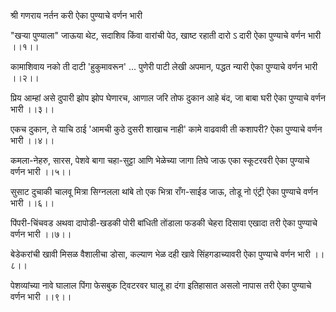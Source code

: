 
श्री गणराय नर्तन करी
ऐका पुण्याचे वर्णन भारी
 
"खऱ्या पुण्याला" जाऊया थेट,
सदाशिव किंवा वारांची पेठ,
खाष्ट रहाती दारो ऽ दारी
ऐका पुण्याचे वर्णन भारी ।।१।।
 
कामाशिवाय नको ती दाटी
'हुकुमावरून' ... पुणेरी पाटी 
लेखी अपमान, पद्धत न्यारी
ऐका पुण्याचे वर्णन भारी ।।२।।
 
प्रिय आम्हां असे दुपारी झोप
झोप घेणारच, आणाल जरि तोफ
दुकान आहे बंद, जा बाबा घरी
ऐका पुण्याचे वर्णन भारी ।।३।।
 
एकच दुकान, ते याचि ठाई
'आमची कुठे दुसरी शाखाच नाही'
कामे वाढवावी ती कशापरी?
ऐका पुण्याचे वर्णन भारी ।।४।।
 
कमला-नेहरु, सारस, पेशवे बागा
चहा-सुट्टा आणि भेळेच्या जागा
तिघे जाऊ एका स्कूटरवरी
ऐका पुण्याचे वर्णन भारी ।।५।।
 
सुसाट दुचाकी चालवू मित्रा
सिग्नलला थांबे तो एक भित्रा
राँग-साईड जाऊ, तोडू नो एंट्री
ऐका पुण्याचे वर्णन भारी ।।६।।
 
पिंपरी-चिंचवड अथवा दापोडी-खडकी
पोरी बांधिती तोंडाला फडकी
चेहरा दिसावा एखादा तरी
ऐका पुण्याचे वर्णन भारी ।।७।।
 
बेडेकरांची खावी मिसळ
वैशालीचा डोसा, कल्याण भेळ
दही खावे सिंहगडाच्यावरी
ऐका पुण्याचे वर्णन भारी ।।८।।
 
पेशव्यांच्या नावे घालाल पिंगा
फेसबुक ट्विटरवर घालू हा दंगा
इतिहासात असलो नापास तरी
ऐका पुण्याचे वर्णन भारी ।।९।।
